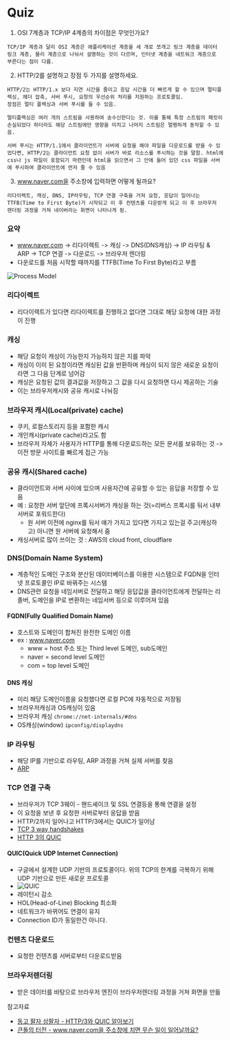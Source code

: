 


# Quiz
1. OSI 7계층과 TCP/IP 4계층의 차이점은 무엇인가요?
```
TCP/IP 계층과 달리 OSI 계층은 애플리케이션 계층을 세 개로 쪼개고 링크 계층을 데이터 링크 계층, 물리 계층으로 나눠서 설명하는 것이 다르며, 인터넷 계층을 네트워크 계층으로 부른다는 점이 다름.
```

2. HTTP/2를 설명하고 장점 두 가지를 설명하세요.
```
HTTP/2는 HTTP/1.x 보다 지연 시간을 줄이고 응답 시간을 더 빠르게 할 수 있으며 멀티플렉싱, 헤더 압축, 서버 푸시, 요청의 우선순위 처리를 지원하는 프로토콜임.
장점은 멀티 플렉싱과 서버 푸시를 들 수 있음.

멀티플렉싱은 여러 개의 스트림을 사용하여 송수신한다는 것. 이를 통해 특정 스트림의 패킷이 손실되었다 하더라도 해당 스트림에만 영향을 미치고 나머지 스트림은 멀쩡하게 동작할 수 있음.

서버 푸시는 HTTP/1.1에서 클라이언트가 서버에 요청을 해야 파일을 다운로드를 받을 수 있었다면, HTTP/2는 클라이언트 요청 없이 서버가 바로 리소스를 푸시하는 것을 말함. html에 css나 js 파일이 포함되기 마련인데 html을 읽으면서 그 안에 들어 있던 css 파일을 서버에 푸시하여 클라이언트에 먼저 줄 수 있음
```


3. www.naver.com을 주소창에 입력하면 어떻게 될까요?
```
리다이렉트, 캐싱, DNS, IP라우팅, TCP 연결 구축을 거쳐 요청, 응답이 일어나는 TTFB(Time to First Byte)가 시작되고 이 후 컨텐츠를 다운받게 되고 이 후 브라우저 렌더링 과정을 거쳐 네이버라는 화면이 나타나게 됨.
```
### 요약
- www.naver.com -> 리다이렉트 -> 캐싱 -> DNS(DNS캐싱) -> IP 라우팅 & ARP -> TCP 연결 -> 다운로드 -> 브라우저 렌더링
- 다운로드를 처음 시작할 때까지를 TTFB(Time To First Byte)라고 부름

![Process Model](https://velog.velcdn.com/images%2Fcoolchaeyoung%2Fpost%2Fb77b14e5-39da-4fd5-bf33-a04565131293%2Fimage.png)

### 리다이렉트
- 리다이렉트가 있다면 리다이렉트를 진행하고 없다면 그대로 해당 요청에 대한 과정이 진행

### 캐싱
- 해당 요청이 캐싱이 가능한지 가능하지 않은 지를 파악
- 캐싱이 이미 된 요청이라면 캐싱된 값을 반환하며 캐싱이 되지 않은 새로운 요청이라면 그 다음 단계로 넘어감
- 캐싱은 요청된 값의 결과값을 저장하고 그 값을 다시 요청하면 다시 제공하는 기술
- 이는 브라우저캐시와 공유 캐시로 나눠짐

### 브라우저 캐시(Local(private) cache)
- 쿠키, 로컬스토리지 등을 포함한 캐시
- 개인캐시(private cache)라고도 함
- 브라우저 자체가 사용자가 HTTP를 통해 다운로드하는 모든 문서를 보유하는 것 -> 이전 방문 사이트를 빠르게 접근 가능

### 공유 캐시(Shared cache)
- 클라이언트와 서버 사이에 있으며 사용자간에 공유할 수 있는 응답을 저장할 수 있음
- 예 : 요청한 서버 앞단에 프록시서버가 캐싱을 하는 것(=리버스 프록시를 둬서 내부서버로 포워드한다)
    - 원 서버 이전에 nginx를 둬서 얘가 가지고 있다면 가지고 있는걸 주고(캐싱하고) 아니면 원 서버에 요청해서 줌
- 캐싱서버로 많이 쓰이는 것 : AWS의 cloud front, cloudflare

### DNS(Domain Name System)
- 계층적인 도메인 구조와 분산된 데이터베이스를 이용한 시스템으로 FQDN을 인터넷 프로토콜인 IP로 바꿔주는 시스템
- DNS관련 요청을 네임서버로 전달하고 해당 응답값을 클라이언트에게 전달하는 리졸버, 도메인을 IP로 변환하는 네임서버 등으로 이루어져 있음

#### FQDN(Fully Qualified Domain Name)
- 호스트와 도메인이 합쳐진 완전한 도메인 이름
- ex : www.naver.com
    - www = host 주소 또는 Third level 도메인, sub도메인
    - naver = second level 도메인
    - com = top level 도메인

#### DNS 캐싱
- 미리 해당 도메인이름을 요청했다면 로컬 PC에 자동적으로 저장됨
- 브라우저캐싱과 OS캐싱이 있음
- 브라우저 캐싱 `chrome://net-internals/#dns`
- OS캐싱(window) `ipconfig/displaydns`

### IP 라우팅
- 해당 IP를 기반으로 라우팅, ARP 과정을 거쳐 실제 서버를 찾음
- [ARP](../3.%20네트워크/IP주소.md)

### TCP 연결 구축
- 브라우저가 TCP 3웨이 - 핸드셰이크 및 SSL 연결등을 통해 연결을 설정
- 이 요청을 보낸 후 요청한 서버로부터 응답을 받음
- HTTP/2까지 일어나고 HTTP/3에서는 QUIC가 일어남
- [TCP 3 way handshakes](../3.%20네트워크/HTTP.md)
- [HTTP 3의 QUIC](https://donggov.tistory.com/188)

#### QUIC(Quick UDP Internet Connection)
- 구글에서 설계한 UDP 기반의 프로토콜이다. 위의 TCP의 한계를 극복하기 위해 UDP 기반으로 만든 새로운 프로토콜
- ![QUIC](https://blog.kakaocdn.net/dn/Dib1v/btrujJJ0h6J/lEzs953b8eMesuOCBIsBlK/img.gif)
- 레이턴시 감소
- HOL(Head-of-Line) Blocking 최소화
- 네트워크가 바뀌어도 연결이 유지
- Connection ID가 동일한건 아니다.

### 컨텐츠 다운로드
- 요청한 컨텐츠를 서버로부터 다운로드받음

### 브라우저렌더링
- 받은 데이터를 바탕으로 브라우저 엔진이 브라우저렌더링 과정을 거쳐 화면을 만듦


참고자료
- [동고 팔자 상팔자 - HTTP/3와 QUIC 알아보기](https://donggov.tistory.com/188)
- [큰돌의 터전 - www.naver.com을 주소창에 치면 무슨 일이 일어날까요?](https://www.youtube.com/watch?v=YahjHM9UNCA)



